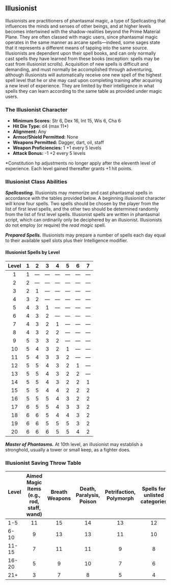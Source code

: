 ## Illusionist

Illusionists are practitioners of phantasmal magic, a type of Spellcasting that influences the minds and senses of other beings, and at higher levels becomes intertwined with the shadow-realities beyond the Prime Material Plane. They are often classed with magic users, since phantasmal magic operates in the same manner as arcane spells—indeed, some sages state that it represents a different means of tapping into the same source. Illusionists are dependent upon their spell books, and can only normally cast spells they have learned from these books (exception: spells may be cast from illusionist scrolls). Acquisition of new spells is difficult and demanding, and must normally be accomplished through adventuring, although illusionists will automatically receive one new spell of the highest spell level that he or she may cast upon completing training after acquiring a new level of experience. They are limited by their intelligence in what spells they can learn according to the same table as provided under magic users.

### The Illusionist Character

- **Minimum Scores:** Str 6, Dex 16, Int 15, Wis 6, Cha 6
- **Hit Die Type:** d4 (max 11\*)
- **Alignment:** Any
- **Armor/Shield Permitted:** None
- **Weapons Permitted:** Dagger, dart, oil, staff
- **Weapon Proficiencies:** 1 +1 every 5 levels
- **Attack Bonus:** -1 +2 every 5 levels

\*Constitution hp adjustments no longer apply after the eleventh level of experience. Each level gained thereafter grants +1 hit points.

### Illusionist Class Abilities

***Spellcasting.*** Illusionists may memorize and cast phantasmal spells in accordance with the tables provided below. A beginning illusionist character will know four spells. Two spells should be chosen by the player from the list of first level spells, and the other two should be determined randomly from the list of first level spells. Illusionist spells are written in phantasmal script, which can ordinarily only be deciphered by an illusionist. Illusionists do not employ (or require) the *read magic* spell.

***Prepared Spells.*** Illusionists may prepare a number of spells each day equal to their available spell slots plus their Intelligence modifier.

#### Illusionist Spells by Level

| **Level** | **1** | **2** | **3** | **4** | **5** | **6** | **7** |
|:---:|:---:|:---:|:---:|:---:|:---:|:---:|:---:|
| 1   | 1   | —   | —   | —   | —   | —   | —   |
| 2   | 2   | —   | —   | —   | —   | —   | —   |
| 3   | 2   | 1   | —   | —   | —   | —   | —   |
| 4   | 3   | 2   | —   | —   | —   | —   | —   |
| 5   | 4   | 3   | 1   | —   | —   | —   | —   |
| 6   | 4   | 3   | 2   | —   | —   | —   | —   |
| 7   | 4   | 3   | 2   | 1   | —   | —   | —   |
| 8   | 4   | 3   | 2   | 2   | —   | —   | —   |
| 9   | 5   | 3   | 3   | 2   | —   | —   | —   |
| 10  | 5   | 4   | 3   | 2   | 1   | —   | —   |
| 11  | 5   | 4   | 3   | 3   | 2   | —   | —   |
| 12  | 5   | 5   | 4   | 3   | 2   | 1   | —   |
| 13  | 5   | 5   | 4   | 3   | 2   | 2   | —   |
| 14  | 5   | 5   | 4   | 3   | 2   | 2   | 1   |
| 15  | 5   | 5   | 4   | 4   | 2   | 2   | 2   |
| 16  | 5   | 5   | 5   | 4   | 3   | 2   | 2   |
| 17  | 6   | 5   | 5   | 4   | 3   | 3   | 2   |
| 18  | 6   | 6   | 5   | 4   | 4   | 3   | 2   |
| 19  | 6   | 6   | 5   | 5   | 5   | 3   | 2   |
| 20  | 6   | 6   | 6   | 5   | 5   | 4   | 2   |

***Master of Phantasms.*** At 10th level, an illusionist may establish a stronghold, usually a tower or small keep, as a fighter does.

### Illusionist Saving Throw Table

| **Level** &nbsp; &nbsp; | **Aimed Magic Items (e.g., rod, staff, wand)** | **Breath Weapons** | **Death, Paralysis, Poison** | **Petrifaction, Polymorph** | **Spells for unlisted categories** |
| --- |:---:|:---:|:---:|:---:|:---:|
| 1-5 | 11  | 15  | 14  | 13  | 12  |
| 6-10 | 9   | 13  | 13  | 11  | 10  |
| 11-15 | 7   | 11  | 11  | 9   | 8   |
| 16-20 | 5   | 9   | 10  | 7   | 6   |
| 21+ | 3   | 7   | 8   | 5   | 4   |
